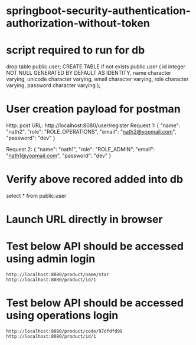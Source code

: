 # springboot-security-authentication-authorization-without-token

# script required to run for db
drop table public.user;
CREATE TABLE if not exists public.user
(
    id integer NOT NULL GENERATED BY DEFAULT AS IDENTITY,
	name character varying,
	unicode character varying,
	email character varying,
	role character varying,
	password character varying
);

# User creation payload for postman
Http: post 
URL: http://localhost:8080/user/register
Request 1: 
{
    "name": "nath2",
    "role": "ROLE_OPERATIONS",
    "email": "nath2@yopmail.com",
    "password": "dev"
}

Request 2: 
{
    "name": "nath1",
    "role": "ROLE_ADMIN",
    "email": "nath1@yopmail.com",
    "password": "dev"
}
# Verify above recored added into db
select * from public.user

# Launch URL directly in browser
# Test below API should be accessed using admin login
	http://localhost:8080/product/name/star
	http://localhost:8080/product/id/1
# Test below API should be accessed using operations login
	http://localhost:8080/product/code/97dfdfd99
	http://localhost:8080/product/id/1
